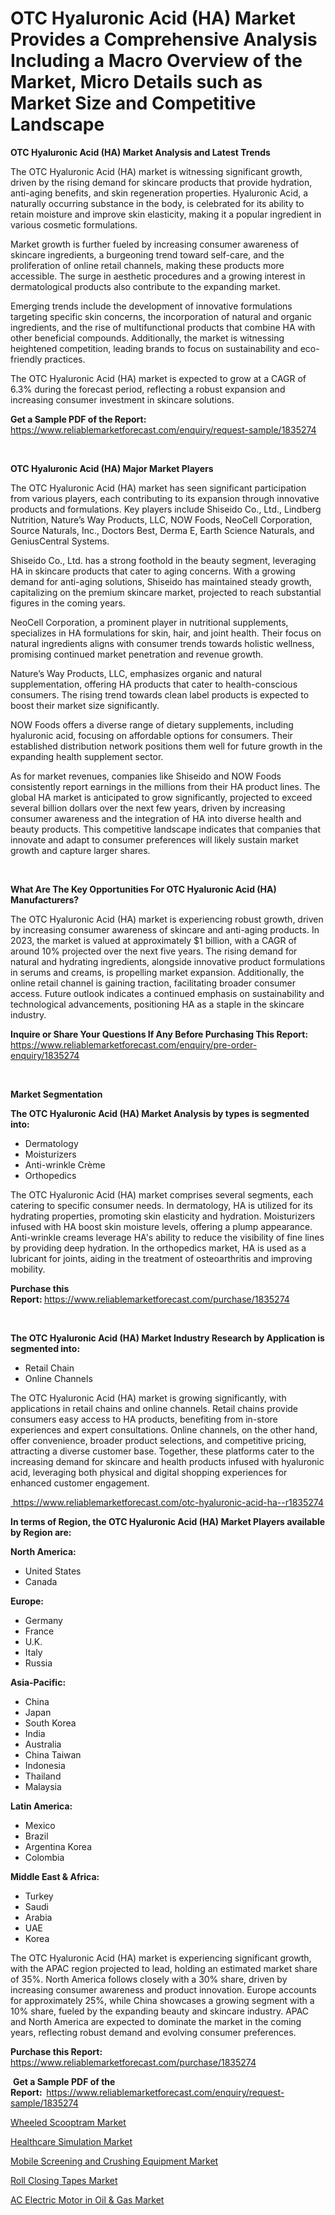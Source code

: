 <p><h1>OTC Hyaluronic Acid (HA) Market Provides a Comprehensive Analysis Including a Macro Overview of the Market, Micro Details such as Market Size and Competitive Landscape</h1></p><p><strong>OTC Hyaluronic Acid (HA) Market Analysis and Latest Trends</strong></p>
<p><p>The OTC Hyaluronic Acid (HA) market is witnessing significant growth, driven by the rising demand for skincare products that provide hydration, anti-aging benefits, and skin regeneration properties. Hyaluronic Acid, a naturally occurring substance in the body, is celebrated for its ability to retain moisture and improve skin elasticity, making it a popular ingredient in various cosmetic formulations. </p><p>Market growth is further fueled by increasing consumer awareness of skincare ingredients, a burgeoning trend toward self-care, and the proliferation of online retail channels, making these products more accessible. The surge in aesthetic procedures and a growing interest in dermatological products also contribute to the expanding market.</p><p>Emerging trends include the development of innovative formulations targeting specific skin concerns, the incorporation of natural and organic ingredients, and the rise of multifunctional products that combine HA with other beneficial compounds. Additionally, the market is witnessing heightened competition, leading brands to focus on sustainability and eco-friendly practices. </p><p>The OTC Hyaluronic Acid (HA) market is expected to grow at a CAGR of 6.3% during the forecast period, reflecting a robust expansion and increasing consumer investment in skincare solutions.</p></p>
<p><strong>Get a Sample PDF of the Report:&nbsp;</strong> <a href="https://www.reliablemarketforecast.com/enquiry/request-sample/1835274?utm_campaign=1102&utm_medium=2&utm_source=Github&utm_content=ia&utm_term=30102024&utm_id=otc-hyaluronic-acid-ha">https://www.reliablemarketforecast.com/enquiry/request-sample/1835274</a></p>
<p>&nbsp;</p>
<p><strong>OTC Hyaluronic Acid (HA) Major Market Players</strong></p>
<p><p>The OTC Hyaluronic Acid (HA) market has seen significant participation from various players, each contributing to its expansion through innovative products and formulations. Key players include Shiseido Co., Ltd., Lindberg Nutrition, Nature’s Way Products, LLC, NOW Foods, NeoCell Corporation, Source Naturals, Inc., Doctors Best, Derma E, Earth Science Naturals, and GeniusCentral Systems.</p><p>Shiseido Co., Ltd. has a strong foothold in the beauty segment, leveraging HA in skincare products that cater to aging concerns. With a growing demand for anti-aging solutions, Shiseido has maintained steady growth, capitalizing on the premium skincare market, projected to reach substantial figures in the coming years.</p><p>NeoCell Corporation, a prominent player in nutritional supplements, specializes in HA formulations for skin, hair, and joint health. Their focus on natural ingredients aligns with consumer trends towards holistic wellness, promising continued market penetration and revenue growth.</p><p>Nature’s Way Products, LLC, emphasizes organic and natural supplementation, offering HA products that cater to health-conscious consumers. The rising trend towards clean label products is expected to boost their market size significantly.</p><p>NOW Foods offers a diverse range of dietary supplements, including hyaluronic acid, focusing on affordable options for consumers. Their established distribution network positions them well for future growth in the expanding health supplement sector.</p><p>As for market revenues, companies like Shiseido and NOW Foods consistently report earnings in the millions from their HA product lines. The global HA market is anticipated to grow significantly, projected to exceed several billion dollars over the next few years, driven by increasing consumer awareness and the integration of HA into diverse health and beauty products. This competitive landscape indicates that companies that innovate and adapt to consumer preferences will likely sustain market growth and capture larger shares.</p></p>
<p>&nbsp;</p>
<p><strong>What Are The Key Opportunities For OTC Hyaluronic Acid (HA) Manufacturers?</strong></p>
<p><p>The OTC Hyaluronic Acid (HA) market is experiencing robust growth, driven by increasing consumer awareness of skincare and anti-aging products. In 2023, the market is valued at approximately $1 billion, with a CAGR of around 10% projected over the next five years. The rising demand for natural and hydrating ingredients, alongside innovative product formulations in serums and creams, is propelling market expansion. Additionally, the online retail channel is gaining traction, facilitating broader consumer access. Future outlook indicates a continued emphasis on sustainability and technological advancements, positioning HA as a staple in the skincare industry.</p></p>
<p><strong>Inquire or Share Your Questions If Any Before Purchasing This Report:</strong> <a href="https://www.reliablemarketforecast.com/enquiry/pre-order-enquiry/1835274?utm_campaign=1102&utm_medium=2&utm_source=Github&utm_content=ia&utm_term=30102024&utm_id=otc-hyaluronic-acid-ha">https://www.reliablemarketforecast.com/enquiry/pre-order-enquiry/1835274</a></p>
<p>&nbsp;</p>
<p><strong>Market Segmentation</strong></p>
<p><strong>The OTC Hyaluronic Acid (HA) Market Analysis by types is segmented into:</strong></p>
<p><ul><li>Dermatology</li><li>Moisturizers</li><li>Anti-wrinkle Crème</li><li>Orthopedics</li></ul></p>
<p><p>The OTC Hyaluronic Acid (HA) market comprises several segments, each catering to specific consumer needs. In dermatology, HA is utilized for its hydrating properties, promoting skin elasticity and hydration. Moisturizers infused with HA boost skin moisture levels, offering a plump appearance. Anti-wrinkle creams leverage HA's ability to reduce the visibility of fine lines by providing deep hydration. In the orthopedics market, HA is used as a lubricant for joints, aiding in the treatment of osteoarthritis and improving mobility.</p></p>
<p><strong>Purchase this Report:&nbsp;</strong><a href="https://www.reliablemarketforecast.com/purchase/1835274?utm_campaign=1102&utm_medium=2&utm_source=Github&utm_content=ia&utm_term=30102024&utm_id=otc-hyaluronic-acid-ha">https://www.reliablemarketforecast.com/purchase/1835274</a></p>
<p>&nbsp;</p>
<p><strong>The OTC Hyaluronic Acid (HA) Market Industry Research by Application is segmented into:</strong></p>
<p><ul><li>Retail Chain</li><li>Online Channels</li></ul></p>
<p><p>The OTC Hyaluronic Acid (HA) market is growing significantly, with applications in retail chains and online channels. Retail chains provide consumers easy access to HA products, benefiting from in-store experiences and expert consultations. Online channels, on the other hand, offer convenience, broader product selections, and competitive pricing, attracting a diverse customer base. Together, these platforms cater to the increasing demand for skincare and health products infused with hyaluronic acid, leveraging both physical and digital shopping experiences for enhanced customer engagement.</p></p>
<p><a href="https://www.reliablemarketforecast.com/otc-hyaluronic-acid-ha--r1835274?utm_campaign=1102&utm_medium=2&utm_source=Github&utm_content=ia&utm_term=30102024&utm_id=otc-hyaluronic-acid-ha">&nbsp;https://www.reliablemarketforecast.com/otc-hyaluronic-acid-ha--r1835274</a></p>
<p><strong>In terms of Region, the OTC Hyaluronic Acid (HA) Market Players available by Region are:</strong></p>
<p>
    <p> <strong> North America: </strong>
        <ul>
            <li>United States</li>
            <li>Canada</li>
        </ul>
        </p> 
    <p> <strong> Europe: </strong>
        <ul>
            <li>Germany</li>
            <li>France</li>
            <li>U.K.</li>
            <li>Italy</li>
            <li>Russia</li>
        </ul>
        </p> 
    <p> <strong> Asia-Pacific: </strong>
        <ul>
            <li>China</li>
            <li>Japan</li>
            <li>South Korea</li>
            <li>India</li>
            <li>Australia</li>
            <li>China Taiwan</li>
            <li>Indonesia</li>
            <li>Thailand</li>
            <li>Malaysia</li>
        </ul>
        </p> 
    <p> <strong> Latin America: </strong>
        <ul>
            <li>Mexico</li>
            <li>Brazil</li>
            <li>Argentina Korea</li>
            <li>Colombia</li>
        </ul>
        </p> 
    <p> <strong> Middle East & Africa: </strong>
        <ul>
            <li>Turkey</li>
            <li>Saudi</li>
            <li>Arabia</li>
            <li>UAE</li>
            <li>Korea</li>
        </ul>
    </p>
    </p>
<p><p>The OTC Hyaluronic Acid (HA) market is experiencing significant growth, with the APAC region projected to lead, holding an estimated market share of 35%. North America follows closely with a 30% share, driven by increasing consumer awareness and product innovation. Europe accounts for approximately 25%, while China showcases a growing segment with a 10% share, fueled by the expanding beauty and skincare industry. APAC and North America are expected to dominate the market in the coming years, reflecting robust demand and evolving consumer preferences.</p></p>
<p><strong>Purchase this Report: </strong><a href="https://www.reliablemarketforecast.com/purchase/1835274?utm_campaign=1102&utm_medium=2&utm_source=Github&utm_content=ia&utm_term=30102024&utm_id=otc-hyaluronic-acid-ha">https://www.reliablemarketforecast.com/purchase/1835274</a></p>
<p>&nbsp;<strong>Get a Sample PDF of the Report:&nbsp;&nbsp;</strong><a href="https://www.reliablemarketforecast.com/enquiry/request-sample/1835274?utm_campaign=1102&utm_medium=2&utm_source=Github&utm_content=ia&utm_term=30102024&utm_id=otc-hyaluronic-acid-ha">https://www.reliablemarketforecast.com/enquiry/request-sample/1835274</a></p>
<p><strong></strong></p>
<p><p><a href="https://issuu.com/reportprime-2/docs/wheeled-scooptram-market-size-2030._a6387e6d83529a?utm_campaign=1102&utm_medium=2&utm_source=Github&utm_content=ia&utm_term=30102024&utm_id=otc-hyaluronic-acid-ha">Wheeled Scooptram Market</a></p><p><a href="https://www.linkedin.com/pulse/influencing-factors-healthcare-simulation-market-insights-y41we?utm_campaign=1102&utm_medium=2&utm_source=Github&utm_content=ia&utm_term=30102024&utm_id=otc-hyaluronic-acid-ha">Healthcare Simulation Market</a></p><p><a href="https://issuu.com/reportprime-2/docs/mobile-screening-and-crushing-equip_6403ca88298329?utm_campaign=1102&utm_medium=2&utm_source=Github&utm_content=ia&utm_term=30102024&utm_id=otc-hyaluronic-acid-ha">Mobile Screening and Crushing Equipment Market</a></p><p><a href="https://github.com/angilaguardtd7/Market-Research-Report-List-1/blob/main/roll-closing-tapes-market.md?utm_campaign=1102&utm_medium=2&utm_source=Github&utm_content=ia&utm_term=30102024&utm_id=otc-hyaluronic-acid-ha">Roll Closing Tapes Market</a></p><p><a href="https://github.com/shanicesca7t/Market-Research-Report-List-1/blob/main/ac-electric-motor-in-oil-gas-market.md?utm_campaign=1102&utm_medium=2&utm_source=Github&utm_content=ia&utm_term=30102024&utm_id=otc-hyaluronic-acid-ha">AC Electric Motor in Oil & Gas Market</a></p></p>